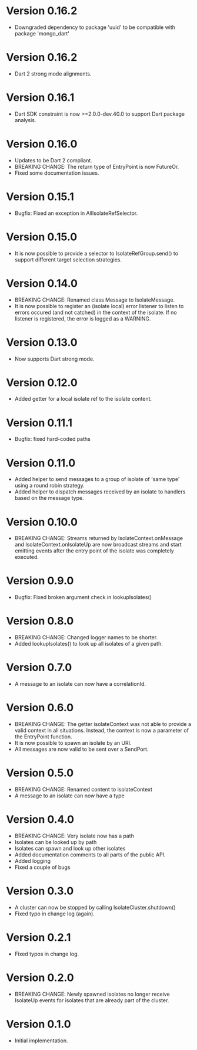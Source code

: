 # Version 0.16.2

- Downgraded dependency to package 'uuid' to be compatible with package 'mongo_dart'

# Version 0.16.2

- Dart 2 strong mode alignments.


# Version 0.16.1

- Dart SDK constraint is now >=2.0.0-dev.40.0 to support Dart package analysis.

# Version 0.16.0

- Updates to be Dart 2 compliant.
- BREAKING CHANGE: The return type of EntryPoint is now FutureOr<void>.
- Fixed some documentation issues.

# Version 0.15.1

- Bugfix: Fixed an exception in AllIsolateRefSelector.

# Version 0.15.0

- It is now possible to provide a selector to IsolateRefGroup.send() to support different target selection strategies.

# Version 0.14.0

- BREAKING CHANGE: Renamed class Message to IsolateMessage.
- It is now possible to register an (isolate local) error listener to listen to errors occured (and not catched) in the context of the isolate. If no listener is registered, the error is logged as a WARNING.

# Version 0.13.0

- Now supports Dart strong mode. 

# Version 0.12.0

- Added getter for a local isolate ref to the isolate content. 

# Version 0.11.1

- Bugfix: fixed hard-coded paths

# Version 0.11.0

- Added helper to send messages to a group of isolate of 'same type' using a round robin strategy.
- Added helper to dispatch messages received by an isolate to handlers based on the message type.

# Version 0.10.0

- BREAKING CHANGE: Streams returned by IsolateContext.onMessage and IsolateContext.onIsolateUp are now broadcast streams and start emitting events after the entry point of the isolate was completely executed.

# Version 0.9.0

- Bugfix: Fixed broken argument check in lookupIsolates()

# Version 0.8.0

- BREAKING CHANGE: Changed logger names to be shorter.
- Added lookupIsolates() to look up all isolates of a given path.

# Version 0.7.0

- A message to an isolate can now have a correlationId. 

# Version 0.6.0

- BREAKING CHANGE: The getter isolateContext was not able to provide a valid context in all situations. Instead, the context is now a parameter of the EntryPoint function. 
- It is now possible to spawn an isolate by an URI.
- All messages are now valid to be sent over a SendPort.

# Version 0.5.0

- BREAKING CHANGE: Renamed content to isolateContext
- A message to an isolate can now have a type

# Version 0.4.0

- BREAKING CHANGE: Very isolate now has a path
- Isolates can be looked up by path
- Isolates can spawn and look up other isolates
- Added documentation comments to all parts of the public API.
- Added logging
- Fixed a couple of bugs

# Version 0.3.0

- A cluster can now be stopped by calling IsolateCluster.shutdown()
- Fixed typo in change log (again).

# Version 0.2.1

- Fixed typos in change log.

# Version 0.2.0

- BREAKING CHANGE: Newly spawned isolates no longer receive IsolateUp events for isolates that are already part of the cluster.

# Version 0.1.0

- Initial implementation.
